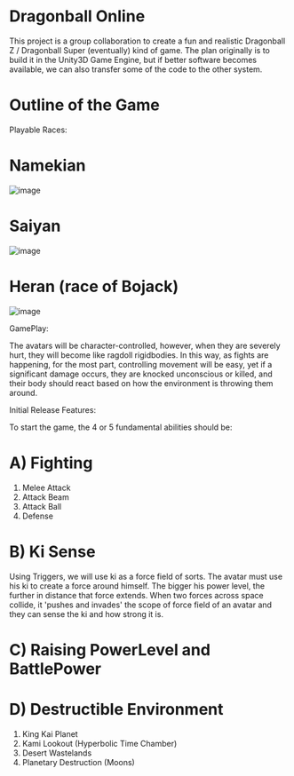 # Dragonball Online

This project is a group collaboration to create a fun and realistic Dragonball Z / Dragonball Super (eventually) kind of game.
The plan originally is to build it in the Unity3D Game Engine, but if better software becomes available, we can also transfer some of the code to the other system.

Outline of the Game
===================


Playable Races:
  
  Namekian  
  ========
  
  ![image](https://raw.github.com/Blackweda/Dragonball-Z-Online/master/Screenshots/daP3O39.jpg)
  
  
  Saiyan
  ======
  
  ![image](https://raw.github.com/Blackweda/Dragonball-Z-Online/master/Screenshots/maxresdefault.jpg)
  
  
  Heran (race of Bojack)
  ======================
  
  ![image](https://raw.github.com/Blackweda/Dragonball-Z-Online/master/Screenshots/ZangyaBido.png)
  
  
GamePlay:

The avatars will be character-controlled, however, when they are severely hurt, they will become like ragdoll rigidbodies. In this way, as fights are happening, for the most part, controlling movement will be easy, yet if a significant damage occurs, they are knocked unconscious or killed, and their body should react based on how the environment is throwing them around.


Initial Release Features:

To start the game, the 4 or 5 fundamental abilities should be:

A) Fighting
===========

  1. Melee Attack
  2. Attack Beam
  3. Attack Ball
  4. Defense 
  
B) Ki Sense
===========

Using Triggers, we will use ki as a force field of sorts. The avatar must use his ki to create a force around himself. The bigger his power level, the further in distance that force extends. When two forces across space collide, it 'pushes and invades' the scope of force field of an avatar and they can sense the ki and how strong it is.

C) Raising PowerLevel and BattlePower
=========================




D) Destructible Environment
===========================

  1. King Kai Planet
  2. Kami Lookout (Hyperbolic Time Chamber)
  3. Desert Wastelands
  4. Planetary Destruction (Moons)
  
